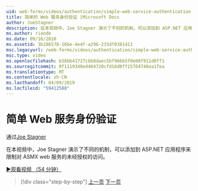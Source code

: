 ```yaml
---
uid: web-forms/videos/authentication/simple-web-service-authentication
title: 简单的 Web 服务身份验证 |Microsoft Docs
author: JoeStagner
description: 在本视频中，Joe Stagner 演示了不同的机制，可以添加到 ASP.NET 应用程序来限制对 ASMX web 服务进行未经授权的访问...
ms.author: riande
ms.date: 09/16/2010
ms.assetid: 3b186578-16be-4e4f-a296-233df0381411
msc.legacyurl: /web-forms/videos/authentication/simple-web-service-authentication
msc.type: video
ms.openlocfilehash: b38bb41727cbb8daec5bf966b5f0e08f911d6ff1
ms.sourcegitcommit: 0f1119340e4464720cfd16d0ff15764746ea1fea
ms.translationtype: MT
ms.contentlocale: zh-CN
ms.lasthandoff: 04/09/2019
ms.locfileid: "59412588"
---
```

# <a name="simple-web-service-authentication"></a>简单 Web 服务身份验证

通过[Joe Stagner](https://github.com/JoeStagner)

在本视频中，Joe Stagner 演示了不同的机制，可以添加到 ASP.NET 应用程序来限制对 ASMX web 服务的未经授权的访问。

[&#9654;观看视频 （54 分钟）](https://channel9.msdn.com/Blogs/ASP-NET-Site-Videos/simple-web-service-authentication)

> [!div class="step-by-step"]
> [上一页](implement-the-registration-verification-pattern.md)
> [下一页](creating-inactive-users.md)
